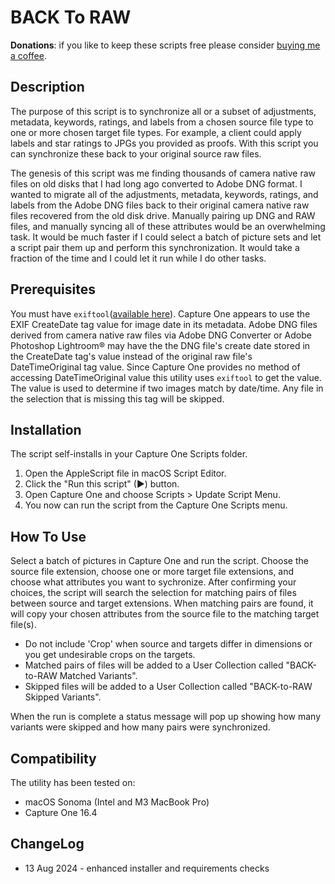 # BACK To RAW

**Donations**: if you like to keep these scripts free please consider [buying me a coffee](https://buymeacoffee.com/walterrowe).

## Description

The purpose of this script is to synchronize all or a subset of adjustments, metadata, keywords, ratings, and labels from a chosen source file type to one or more chosen target file types. For example, a client could apply labels and star ratings to JPGs you provided as proofs. With this script you can synchronize these back to your original source raw files.

The genesis of this script was me finding thousands of camera native raw files on old disks that I had long ago converted to Adobe DNG format. I wanted to migrate all of the adjustments, metadata, keywords, ratings, and labels from the Adobe DNG files back to their original camera native raw files recovered from the old disk drive. Manually pairing up DNG and RAW files, and manually syncing all of these attributes would be an overwhelming task. It would be much faster if I could select a batch of picture sets and let a script pair them up and perform this synchronization. It would take a fraction of the time and I could let it run while I do other tasks.

## Prerequisites

You must have `exiftool`([available here](https://github.com/exiftool/exiftool)). Capture One appears to use the EXIF CreateDate tag value for image date in its metadata. Adobe DNG files derived from camera native raw files via Adobe DNG Converter or Adobe Photoshop Lightroom® may have the the DNG file's create date stored in the CreateDate tag's value instead of the original raw file's DateTimeOriginal tag value. Since Capture One provides no method of accessing DateTimeOriginal value this utility uses `exiftool` to get the value. The value is used to determine if two images match by date/time. Any file in the selection that is missing this tag will be skipped.

## Installation

The script self-installs in your Capture One Scripts folder.

1. Open the AppleScript file in macOS Script Editor.
1. Click the "Run this script" (&#9654;) button.
1. Open Capture One and choose Scripts > Update Script Menu.
1. You now can run the script from the Capture One Scripts menu.

## How To Use

Select a batch of pictures in Capture One and run the script. Choose the source file extension, choose one or more target file extensions, and choose what attributes you want to sychronize. After confirming your choices, the script will search the selection for matching pairs of files between source and target extensions. When matching pairs are found, it will copy your chosen attributes from the source file to the matching target file(s).

- Do not include 'Crop' when source and targets differ in dimensions or you get undesirable crops on the targets.
- Matched pairs of files will be added to a User Collection called "BACK-to-RAW Matched Variants".
- Skipped files will be added to a User Collection called "BACK-to-RAW Skipped Variants".

When the run is complete a status message will pop up showing how many variants were skipped and how many pairs were synchronized.

## Compatibility

The utility has been tested on:

- macOS Sonoma (Intel and M3 MacBook Pro)
- Capture One 16.4

## ChangeLog

- 13 Aug 2024 - enhanced installer and requirements checks
